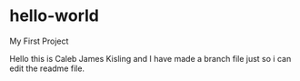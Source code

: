 # hello-world
My First Project

Hello this is Caleb James Kisling and I have made a branch file just so i can edit the readme file.
